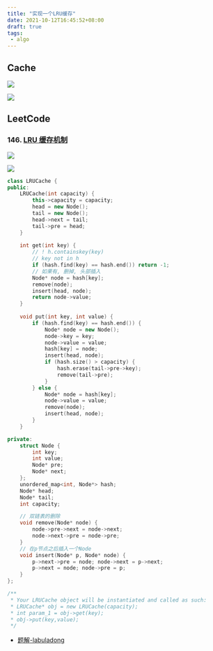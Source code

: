 ```yaml
---
title: "实现一个LRU缓存"
date: 2021-10-12T16:45:52+08:00
draft: true
tags:
 - algo
---
```


## Cache
![](https://gtd-imgs-md.oss-cn-beijing.aliyuncs.com/imgs/20211012165029.png)

![](https://gtd-imgs-md.oss-cn-beijing.aliyuncs.com/imgs/20211012165316.png)

## LeetCode
### 146. [LRU 缓存机制](https://leetcode-cn.com/problems/lru-cache/)
![](https://gtd-imgs-md.oss-cn-beijing.aliyuncs.com/imgs/20211012165755.png)

![](https://gtd-imgs-md.oss-cn-beijing.aliyuncs.com/imgs/20211013201418.png)
```cpp
class LRUCache {
public:
    LRUCache(int capacity) {
        this->capacity = capacity;
        head = new Node();
        tail = new Node();
        head->next = tail;
        tail->pre = head;
    }
    
    int get(int key) {
        // ! h.containskey(key)
        // key not in h
        if (hash.find(key) == hash.end()) return -1;
        // 如果有, 删掉, 头部插入
        Node* node = hash[key];
        remove(node);
        insert(head, node);
        return node->value;
    }
    
    void put(int key, int value) {
        if (hash.find(key) == hash.end()) {
            Node* node = new Node();
            node->key = key;
            node->value = value;
            hash[key] = node;
            insert(head, node);
            if (hash.size() > capacity) {
                hash.erase(tail->pre->key);
                remove(tail->pre);
            }
        } else {
            Node* node = hash[key];
            node->value = value;
            remove(node);
            insert(head, node);
        }
    }

private:
    struct Node {
        int key;
        int value;
        Node* pre;
        Node* next;
    };
    unordered_map<int, Node*> hash;
    Node* head;
    Node* tail;
    int capacity;

    // 双链表的删除
    void remove(Node* node) {
        node->pre->next = node->next;
        node->next->pre = node->pre;
    }
    // 在p节点之后插入一个Node
    void insert(Node* p, Node* node) {
        p->next->pre = node; node->next = p->next;
        p->next = node; node->pre = p;
    }
};

/**
 * Your LRUCache object will be instantiated and called as such:
 * LRUCache* obj = new LRUCache(capacity);
 * int param_1 = obj->get(key);
 * obj->put(key,value);
 */
```
- [题解-labuladong](https://leetcode-cn.com/problems/lru-cache/solution/lru-ce-lue-xiang-jie-he-shi-xian-by-labuladong/)
